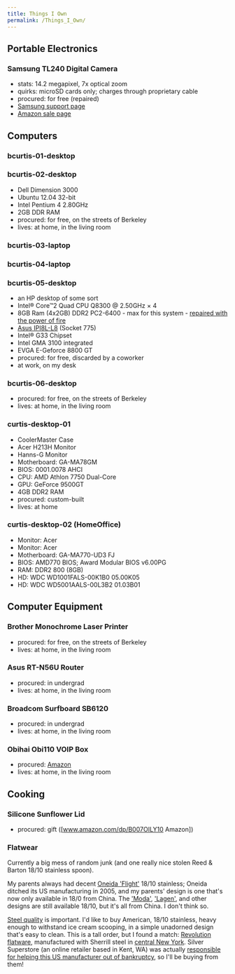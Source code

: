 ```yaml
---
title: Things I Own
permalink: /Things_I_Own/
---
```


Portable Electronics
--------------------

### Samsung TL240 Digital Camera

-   stats: 14.2 megapixel, 7x optical zoom
-   quirks: microSD cards only; charges through proprietary cable
-   procured: for free (repaired)
-   [Samsung support page](http://www.samsung.com/us/support/owners/product/EC-TL240ZBPBUS)
-   [Amazon sale page](http://www.amazon.com/Samsung-TL240-Optical-Digital-Camera/dp/B0036R9X5W)

Computers
---------

### bcurtis-01-desktop

### bcurtis-02-desktop

-   Dell Dimension 3000
-   Ubuntu 12.04 32-bit
-   Intel Pentium 4 2.80GHz
-   2GB DDR RAM
-   procured: for free, on the streets of Berkeley
-   lives: at home, in the living room

### bcurtis-03-laptop

### bcurtis-04-laptop

### bcurtis-05-desktop

-   an HP desktop of some sort
-   Intel® Core™2 Quad CPU Q8300 @ 2.50GHz × 4
-   8GB Ram (4x2GB) DDR2 PC2-6400 - max for this system - [repaired with the power of fire](http://wiki.andhigherstill.com/w/Electronics_Repair)
-   [Asus IPI8L-L8](http://h10025.www1.hp.com/ewfrf/wc/document?docname=c01324212&cc=us&dlc=en&lc=en) (Socket 775)
-   Intel® G33 Chipset
-   Intel GMA 3100 integrated
-   EVGA E-Geforce 8800 GT
-   procured: for free, discarded by a coworker
-   at work, on my desk

### bcurtis-06-desktop

-   procured: for free, on the streets of Berkeley
-   lives: at home, in the living room

### curtis-desktop-01

-   CoolerMaster Case
-   Acer H213H Monitor
-   Hanns-G Monitor
-   Motherboard: GA-MA78GM
-   BIOS: 0001.0078 AHCI
-   CPU: AMD Athlon 7750 Dual-Core
-   GPU: GeForce 9500GT
-   4GB DDR2 RAM
-   procured: custom-built
-   lives: at home

### curtis-desktop-02 (HomeOffice)

-   Monitor: Acer
-   Monitor: Acer
-   Motherboard: GA-MA770-UD3 FJ
-   BIOS: AMD770 BIOS; Award Modular BIOS v6.00PG
-   RAM: DDR2 800 (8GB)
-   HD: WDC WD1001FALS-00K1B0 05.00K05
-   HD: WDC WD5001AALS-00L3B2 01.03B01

Computer Equipment
------------------

### Brother Monochrome Laser Printer

-   procured: for free, on the streets of Berkeley
-   lives: at home, in the living room

### Asus RT-N56U Router

-   procured: in undergrad
-   lives: at home, in the living room

### Broadcom Surfboard SB6120

-   procured: in undergrad
-   lives: at home, in the living room

### Obihai Obi110 VOIP Box

-   procured: [Amazon](http://www.amazon.com/OBi110-Service-Bridge-Telephone-Adapter/dp/B0045RMEPI)
-   lives: at home, in the living room

Cooking
-------

### Silicone Sunflower Lid

-   procured: gift (\[www.amazon.com/dp/B007OILY10 Amazon\])

### Flatwear

Currently a big mess of random junk (and one really nice stolen Reed & Barton 18/10 stainless spoon).

My parents always had decent [Oneida 'Flight'](http://www.silversuperstore.com/oneida/flight.html) 18/10 stainless; Oneida ditched its US manufacturing in 2005, and my parents' design is one that's now only available in 18/0 from China. The ['Moda'](http://www.silversuperstore.com/oneida/moda.html), ['Lagen'](http://www.silversuperstore.com/oneida/lagen-silverware.html), and other designs are still available 18/10, but it's all from China. I don't think so.

[Steel quality](http://www.silversuperstore.com/stainless_quality.html) is important. I'd like to buy American, 18/10 stainless, heavy enough to withstand ice cream scooping, in a simple unadorned design that's easy to clean. This is a tall order, but I found a match: [Revolution flatware](http://www.silversuperstore.com/revolution/flatware.html), manufactured with Sherrill steel in [central New York](http://www.syracuse.com/news/index.ssf/2014/11/silverware_maker_brings_manufacturing_back_from_mexico_more_than_doubles_cny_wor.html). Silver Superstore (an online retailer based in Kent, WA) was actually [responsible for helping this US manufacturer out of bankruptcy](http://www.syracuse.com/news/index.ssf/2011/09/sherrill_manufacturing_resumes_1.html), so I'll be buying from them!